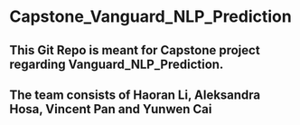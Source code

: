 # Capstone_Vanguard_NLP_Prediction

## This Git Repo is meant for Capstone project regarding Vanguard_NLP_Prediction. 
## The team consists of Haoran Li, Aleksandra Hosa, Vincent Pan and Yunwen Cai
